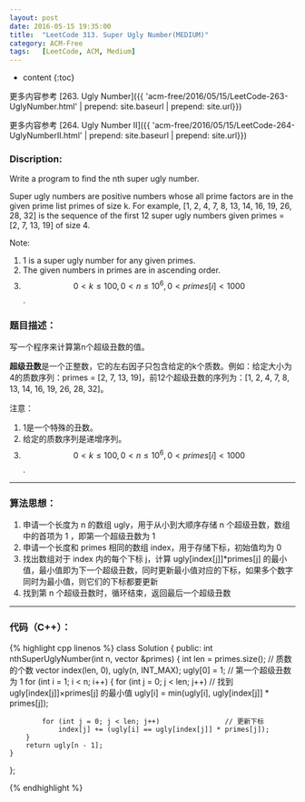 ```yaml
---
layout: post
date: 2016-05-15 19:35:00
title:  "LeetCode 313. Super Ugly Number(MEDIUM)"
category: ACM-Free
tags:   [LeetCode, ACM, Medium]
---
```


* content
{:toc}

更多内容参考 [263. Ugly Number]({{ 'acm-free/2016/05/15/LeetCode-263-UglyNumber.html' | prepend: site.baseurl | prepend: site.url}})

更多内容参考 [264. Ugly Number II]({{ 'acm-free/2016/05/15/LeetCode-264-UglyNumberII.html' | prepend: site.baseurl | prepend: site.url}})

### Discription:

Write a program to find the nth super ugly number.

Super ugly numbers are positive numbers whose all prime factors are in the given prime list primes of size k. For example, <a>\[1, 2, 4, 7, 8, 13, 14, 16, 19, 26, 28, 32\]</a> is the sequence of the first 12 super ugly numbers given <a>primes = \[2, 7, 13, 19\]</a> of size 4.

Note:  
1. 1 is a super ugly number for any given primes.  
2. The given numbers in primes are in ascending order.  
3. $$ 0 < k ≤ 100, 0 < n ≤ 10^6, 0 < primes[i] < 1000 $$.

### 题目描述：

写一个程序来计算第n个超级丑数的值。

**超级丑数**是一个正整数，它的左右因子只包含给定的k个质数。例如：给定大小为4的质数序列：<a>primes = \[2, 7, 13, 19\]</a>，前12个超级丑数的序列为：<a>\[1, 2, 4, 7, 8, 13, 14, 16, 19, 26, 28, 32\]</a>。

注意：  
1. 1是一个特殊的丑数。  
2. 给定的质数序列是递增序列。  
3. $$ 0 < k ≤ 100, 0 < n ≤ 10^6, 0 < primes[i] < 1000 $$.

---

### 算法思想：

1. 申请一个长度为 n 的数组 ugly，用于从小到大顺序存储 n 个超级丑数，数组中的首项为 1 ，即第一个超级丑数为 1  
2. 申请一个长度和 primes 相同的数组 index，用于存储下标，初始值均为 0  
3. 找出数组对于 index 内的每个下标 j，计算 ugly\[index\[j\]\]\*primes\[j\] 的最小值，最小值即为下一个超级丑数，同时更新最小值对应的下标，如果多个数字同时为最小值，则它们的下标都要更新  
4. 找到第 n 个超级丑数时，循环结束，返回最后一个超级丑数  

---

### 代码（C++）：

{% highlight cpp linenos %}
class Solution
{
public:
    int nthSuperUglyNumber(int n, vector<int> &primes)
    {
        int len = primes.size();                         // 质数的个数
        vector<int> index(len, 0), ugly(n, INT_MAX);
        ugly[0] = 1;                                     // 第一个超级丑数为 1
        for (int i = 1; i < n; i++)
        {
            for (int j = 0; j < len; j++)                // 找到 ugly[index[j]]×primes[j] 的最小值
                ugly[i] = min(ugly[i], ugly[index[j]] * primes[j]);

            for (int j = 0; j < len; j++)                // 更新下标
                index[j] += (ugly[i] == ugly[index[j]] * primes[j]);
        }
        return ugly[n - 1];
    }

};

{% endhighlight %}

